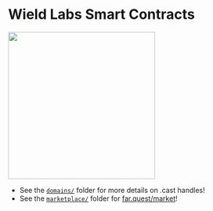 # Wield Labs Smart Contracts

<img src="https://i.imgur.com/4GgGyWY.png" width="300" />

- See the [`domains/`](https://github.com/wieldlabs/contracts/tree/main/domains) folder for more details on .cast handles!
- See the [`marketplace/`](https://github.com/wieldlabs/contracts/tree/main/marketplace) folder for [far.quest/market](https://far.quest/market)!
